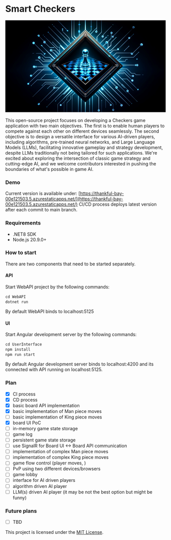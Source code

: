 # Smart Checkers

![screenshot](logo.png)

This open-source project focuses on developing a Checkers game application with two main objectives. The first is to enable human players to compete against each other on different devices seamlessly. The second objective is to design a versatile interface for various AI-driven players, including algorithms, pre-trained neural networks, and Large Language Models (LLMs), facilitating innovative gameplay and strategy development, despite LLMs traditionally not being tailored for such applications. We're excited about exploring the intersection of classic game strategy and cutting-edge AI, and we welcome contributors interested in pushing the boundaries of what's possible in game AI.
### Demo
Current version is available under: [https://thankful-bay-00e121503.5.azurestaticapps.net/](https://thankful-bay-00e121503.5.azurestaticapps.net/)
CI/CD process deploys latest version after each commit to main branch.

### Requirements
- .NET8 SDK
- Node.js 20.9.0+

### How to start

There are two components that need to be started separately.

#### API

Start WebAPI project by the following commands:

```
cd WebAPI
dotnet run
```
By default WebAPI binds to localhost:5125

#### UI

Start Angular development server by the following commands:

```
cd UserInterface
npm install
npm run start
```

By default Angular development server binds to localhost:4200 and its connected with API running on localhost:5125.

### Plan

- [X] CI process
- [X] CD process
- [X] basic board API implementation
- [X] basic implementation of Man piece moves
- [ ] basic implementation of King piece moves
- [X] board UI PoC
- [ ] in-memory game state storage
- [ ] game log
- [ ] persistent game state storage
- [ ] use SignalR for Board UI <-> Board API communication
- [ ] implementation of complex Man piece moves
- [ ] implementation of complex King piece moves
- [ ] game flow control (player moves, )
- [ ] PvP using two different devices/browsers
- [ ] game lobby
- [ ] interface for AI driven players
- [ ] algorithm driven AI player
- [ ] LLM(s) driven AI player (it may be not the best option but might be funny)

### Future plans

- [ ] TBD 

This project is licensed under the [MIT License](LICENSE).